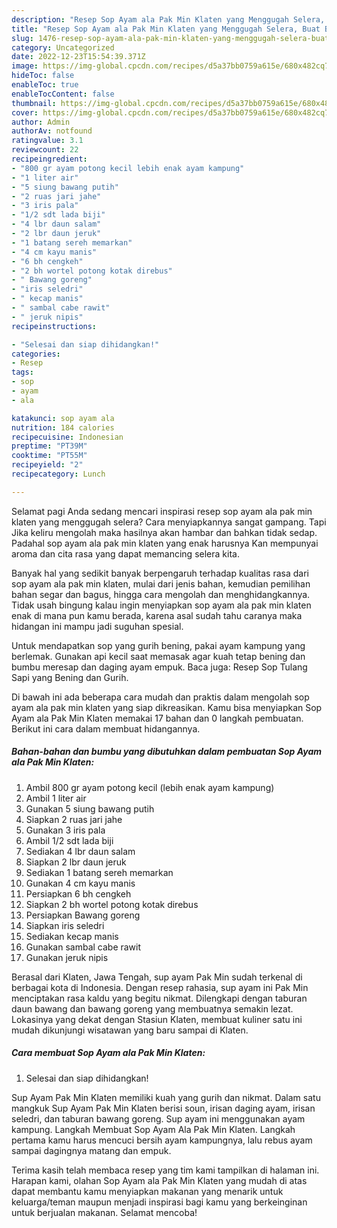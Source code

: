 ```yaml
---
description: "Resep Sop Ayam ala Pak Min Klaten yang Menggugah Selera, Buat Buka Puasa Bikin Ngiler"
title: "Resep Sop Ayam ala Pak Min Klaten yang Menggugah Selera, Buat Buka Puasa Bikin Ngiler"
slug: 1476-resep-sop-ayam-ala-pak-min-klaten-yang-menggugah-selera-buat-buka-puasa-bikin-ngiler
category: Uncategorized
date: 2022-12-23T15:54:39.371Z
image: https://img-global.cpcdn.com/recipes/d5a37bb0759a615e/680x482cq70/sop-ayam-ala-pak-min-klaten-foto-resep-utama.jpg
hideToc: false
enableToc: true
enableTocContent: false
thumbnail: https://img-global.cpcdn.com/recipes/d5a37bb0759a615e/680x482cq70/sop-ayam-ala-pak-min-klaten-foto-resep-utama.jpg
cover: https://img-global.cpcdn.com/recipes/d5a37bb0759a615e/680x482cq70/sop-ayam-ala-pak-min-klaten-foto-resep-utama.jpg
author: Admin
authorAv: notfound
ratingvalue: 3.1
reviewcount: 22
recipeingredient:
- "800 gr ayam potong kecil lebih enak ayam kampung"
- "1 liter air"
- "5 siung bawang putih"
- "2 ruas jari jahe"
- "3 iris pala"
- "1/2 sdt lada biji"
- "4 lbr daun salam"
- "2 lbr daun jeruk"
- "1 batang sereh memarkan"
- "4 cm kayu manis"
- "6 bh cengkeh"
- "2 bh wortel potong kotak direbus"
- " Bawang goreng"
- "iris seledri"
- " kecap manis"
- " sambal cabe rawit"
- " jeruk nipis"
recipeinstructions:

- "Selesai dan siap dihidangkan!"
categories:
- Resep
tags:
- sop
- ayam
- ala

katakunci: sop ayam ala 
nutrition: 184 calories
recipecuisine: Indonesian
preptime: "PT39M"
cooktime: "PT55M"
recipeyield: "2"
recipecategory: Lunch

---
```



Selamat pagi Anda sedang mencari inspirasi resep sop ayam ala pak min klaten yang menggugah selera? Cara menyiapkannya sangat gampang. Tapi Jika keliru mengolah maka hasilnya akan hambar dan bahkan tidak sedap. Padahal sop ayam ala pak min klaten yang enak harusnya Kan mempunyai aroma dan cita rasa yang dapat memancing selera kita.


Banyak hal yang sedikit banyak berpengaruh terhadap kualitas rasa dari sop ayam ala pak min klaten, mulai dari jenis bahan, kemudian pemilihan bahan segar dan bagus, hingga cara mengolah dan menghidangkannya. Tidak usah bingung kalau ingin menyiapkan sop ayam ala pak min klaten enak di mana pun kamu berada, karena asal sudah tahu caranya maka hidangan ini mampu jadi suguhan spesial.

Untuk mendapatkan sop yang gurih bening, pakai ayam kampung yang berlemak. Gunakan api kecil saat memasak agar kuah tetap bening dan bumbu meresap dan daging ayam empuk. Baca juga: Resep Sop Tulang Sapi yang Bening dan Gurih.


Di bawah ini ada beberapa cara mudah dan praktis dalam mengolah sop ayam ala pak min klaten yang siap dikreasikan. Kamu bisa menyiapkan Sop Ayam ala Pak Min Klaten memakai 17 bahan dan 0 langkah pembuatan. Berikut ini cara dalam membuat hidangannya.

<!--inarticleads1-->

##### Bahan-bahan dan bumbu yang dibutuhkan dalam pembuatan Sop Ayam ala Pak Min Klaten:

1. Ambil 800 gr ayam potong kecil (lebih enak ayam kampung)
1. Ambil 1 liter air
1. Gunakan 5 siung bawang putih
1. Siapkan 2 ruas jari jahe
1. Gunakan 3 iris pala
1. Ambil 1/2 sdt lada biji
1. Sediakan 4 lbr daun salam
1. Siapkan 2 lbr daun jeruk
1. Sediakan 1 batang sereh memarkan
1. Gunakan 4 cm kayu manis
1. Persiapkan 6 bh cengkeh
1. Siapkan 2 bh wortel potong kotak direbus
1. Persiapkan  Bawang goreng
1. Siapkan iris seledri
1. Sediakan  kecap manis
1. Gunakan  sambal cabe rawit
1. Gunakan  jeruk nipis


Berasal dari Klaten, Jawa Tengah, sup ayam Pak Min sudah terkenal di berbagai kota di Indonesia. Dengan resep rahasia, sup ayam ini Pak Min menciptakan rasa kaldu yang begitu nikmat. Dilengkapi dengan taburan daun bawang dan bawang goreng yang membuatnya semakin lezat. Lokasinya yang dekat dengan Stasiun Klaten, membuat kuliner satu ini mudah dikunjungi wisatawan yang baru sampai di Klaten. 

<!--inarticleads2-->

##### Cara membuat Sop Ayam ala Pak Min Klaten:


1. Selesai dan siap dihidangkan!

Sup Ayam Pak Min Klaten memiliki kuah yang gurih dan nikmat. Dalam satu mangkuk Sup Ayam Pak Min Klaten berisi soun, irisan daging ayam, irisan seledri, dan taburan bawang goreng. Sup ayam ini menggunakan ayam kampung. Langkah Membuat Sop Ayam Ala Pak Min Klaten. Langkah pertama kamu harus mencuci bersih ayam kampungnya, lalu rebus ayam sampai dagingnya matang dan empuk. 

Terima kasih telah membaca resep yang tim kami tampilkan di halaman ini. Harapan kami, olahan Sop Ayam ala Pak Min Klaten yang mudah di atas dapat membantu kamu menyiapkan makanan yang menarik untuk keluarga/teman maupun menjadi inspirasi bagi kamu yang berkeinginan untuk berjualan makanan. Selamat mencoba!
